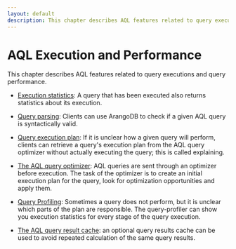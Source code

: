 ```yaml
---
layout: default
description: This chapter describes AQL features related to query executions and query performance
---
```

AQL Execution and Performance
=============================

This chapter describes AQL features related to query executions and query performance.

* [Execution statistics](execution-and-performance-query-statistics.html): A query that has been executed also returns statistics about its execution. 

* [Query parsing](execution-and-performance-parsing-queries.html): Clients can use ArangoDB to check if a given AQL query is syntactically valid. 

* [Query execution plan](execution-and-performance-explaining-queries.html): If it is unclear how a given query will perform, clients can retrieve a query's execution plan from the AQL query optimizer without actually executing the query; this is called explaining.

* [The AQL query optimizer](execution-and-performance-optimizer.html): AQL queries are sent through an optimizer before execution. The task of the optimizer is to create an initial execution plan for the query, look for optimization opportunities and apply them.

* [Query Profiling](execution-and-performance-query-profiler.html): Sometimes a query does not perform, but it is unclear which 
parts of the plan are responsible. The query-profiler can show you execution statistics for every
stage of the query execution.

* [The AQL query result cache](execution-and-performance-query-cache.html): an optional query results cache can be used to avoid repeated calculation of the same query results.
